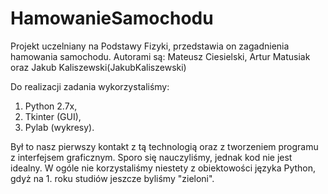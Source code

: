 # HamowanieSamochodu
Projekt uczelniany na Podstawy Fizyki, przedstawia on zagadnienia hamowania samochodu. Autorami są: Mateusz Ciesielski, Artur Matusiak oraz Jakub Kaliszewski(JakubKaliszewski)

Do realizacji zadania wykorzystaliśmy:
1.  Python 2.7x,
2.  Tkinter (GUI),
3.  Pylab (wykresy).

Był to nasz pierwszy kontakt z tą technologią oraz z tworzeniem programu z interfejsem graficznym. Sporo się nauczyliśmy, jednak kod nie jest idealny. W ogóle nie korzystaliśmy niestety z obiektowości języka Python, gdyż na 1. roku studiów jeszcze byliśmy "zieloni".
